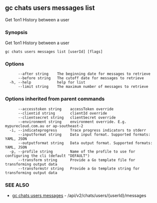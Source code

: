 ## gc chats users messages list

Get 1on1 History between a user

### Synopsis

Get 1on1 History between a user

```
gc chats users messages list [userId] [flags]
```

### Options

```
      --after string    The beginning date for messages to retrieve
      --before string   The cutoff date for messages to retrieve
  -h, --help            help for list
      --limit string    The maximum number of messages to retrieve
```

### Options inherited from parent commands

```
      --accesstoken string    accessToken override
      --clientid string       clientId override
      --clientsecret string   clientSecret override
      --environment string    environment override. E.g. mypurecloud.com.au or ap-southeast-2
  -i, --indicateprogress      Trace progress indicators to stderr
      --inputformat string    Data input format. Supported formats: YAML, JSON
      --outputformat string   Data output format. Supported formats: YAML, JSON
  -p, --profile string        Name of the profile to use for configuring the cli (default "DEFAULT")
      --transform string      Provide a Go template file for transforming output data
      --transformstr string   Provide a Go template string for transforming output data
```

### SEE ALSO

* [gc chats users messages](gc_chats_users_messages.html)	 - /api/v2/chats/users/{userId}/messages


